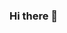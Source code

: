 ### Hi there 👋

<!--
**Kenramiscal1106/Kenramiscal1106** is a ✨ _special_ ✨ repository because its `README.md` (this file) appears on your GitHub profile.

Here are some ideas to get you started:

- 🔭 I’m currently working on a private repo
- 🌱 I’m currently learning svelte, typescript, lisp, javascript
-->
